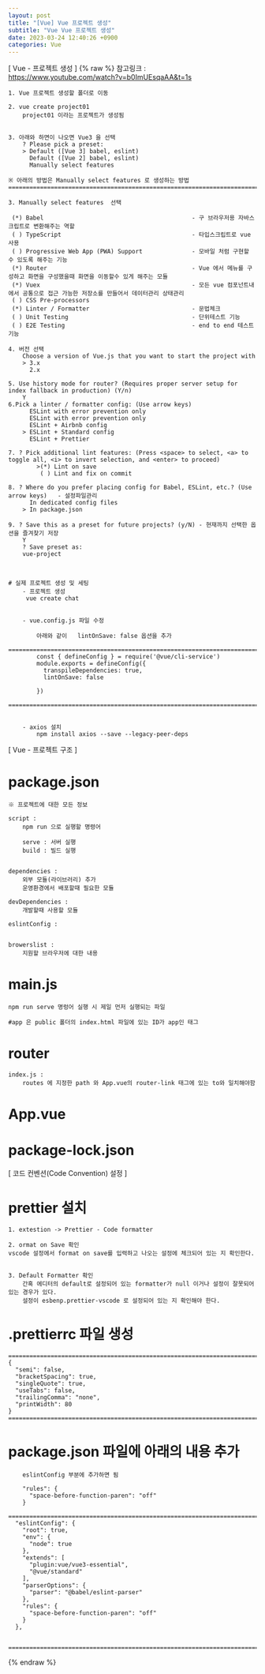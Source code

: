 ```yaml
---
layout: post
title: "[Vue] Vue 프로젝트 생성"
subtitle: "Vue Vue 프로젝트 생성"
date: 2023-03-24 12:40:26 +0900
categories: Vue
---
```

[ Vue - 프로젝트 생성 ]
{% raw %}
	참고링크 : https://www.youtube.com/watch?v=b0ImUEsqaAA&t=1s


	1. Vue 프로젝트 생성할 폴더로 이동
		
	2. vue create project01
		project01 이라는 프로젝트가 생성됨
	

	3. 아래와 하면이 나오면 Vue3 을 선택
		? Please pick a preset:
		> Default ([Vue 3] babel, eslint) 
		  Default ([Vue 2] babel, eslint) 
		  Manually select features        

	※ 아래의 방법은 Manually select features 로 생성하는 방법
	=================================================================================================================

	3. Manually select features  선택

	 (*) Babel											- 구 브라우저용 자바스크립트로 변환해주는 역할
	 ( ) TypeScript										- 타입스크립트로 vue 사용
	 ( ) Progressive Web App (PWA) Support				- 모바일 처럼 구현할 수 있도록 해주는 기능
	 (*) Router											- Vue 에서 메뉴를 구성하고 화면을 구성했을때 화면을 이동할수 있게 해주는 모듈
	 (*) Vuex											- 모든 vue 컴포넌트내에서 공통으로 접근 가능한 저장소를 만들어서 데이터관리 상태관리
	 ( ) CSS Pre-processors								
	 (*) Linter / Formatter								- 문법체크 
	 ( ) Unit Testing									- 단위테스트 기능 
	 ( ) E2E Testing									- end to end 테스트기능
		
	4. 버전 선택
		Choose a version of Vue.js that you want to start the project with 
		> 3.x
		  2.x

	5. Use history mode for router? (Requires proper server setup for index fallback in production) (Y/n) 
		Y
	6.Pick a linter / formatter config: (Use arrow keys)
		  ESLint with error prevention only
		  ESLint with error prevention only
		  ESLint + Airbnb config
		> ESLint + Standard config
		  ESLint + Prettier		
	
	7. ? Pick additional lint features: (Press <space> to select, <a> to toggle all, <i> to invert selection, and <enter> to proceed)
			>(*) Lint on save
			 ( ) Lint and fix on commit

	8. ? Where do you prefer placing config for Babel, ESLint, etc.? (Use arrow keys)	- 설정파일관리
		  In dedicated config files
		> In package.json

	9. ? Save this as a preset for future projects? (y/N) - 현재까지 선택한 옵션을 즐겨찾기 저장
		Y
		? Save preset as:
		vue-project



	# 실제 프로젝트 생성 및 세팅
		- 프로젝트 생성
		 vue create chat


		- vue.config.js 파일 수정

			아래와 같이   lintOnSave: false 옵션을 추가
			=================================================================================================================
			const { defineConfig } = require('@vue/cli-service')
			module.exports = defineConfig({
			  transpileDependencies: true,
			  lintOnSave: false

			})
			=================================================================================================================


		- axios 설치
			npm install axios --save --legacy-peer-deps



[ Vue - 프로젝트 구조 ]

# package.json
	※ 프로젝트에 대한 모든 정보

	script :
		npm run 으로 실행할 명령어
		
		serve : 서버 실행
		build : 빌드 실행
	

	dependencies : 
		외부 모듈(라이브러리) 추가 
		운영환경에서 배포할때 필요한 모듈
	
	devDependencies : 
		개발할때 사용할 모듈
	
	eslintConfig : 
		

	browerslist : 
		지원할 브라우저에 대한 내용

# main.js 
	npm run serve 명렁어 실행 시 제일 먼저 실행되는 파일
	
	#app 은 public 폴더의 index.html 파일에 있는 ID가 app인 태그

# router
	index.js :
		routes 에 지정한 path 와 App.vue의 router-link 태그에 있는 to와 일치해야함

		

# App.vue
	

# package-lock.json



[ 코드 컨벤션(Code Convention) 설정 ]

# prettier 설치
	1. extestion -> Prettier - Code formatter

	2. ormat on Save 확인
	vscode 설정에서 format on save를 입력하고 나오는 설정에 체크되어 있는 지 확인한다.


	3. Default Formatter 확인
		간혹 에디터의 default로 설정되어 있는 formatter가 null 이거나 설정이 잘못되어 있는 경우가 있다. 
		설정이 esbenp.prettier-vscode 로 설정되어 있는 지 확인해야 한다.


# .prettierrc 파일 생성

	=================================================================================================================
	{
	  "semi": false,
	  "bracketSpacing": true,
	  "singleQuote": true,
	  "useTabs": false,
	  "trailingComma": "none",
	  "printWidth": 80
	}
	=================================================================================================================

# package.json 파일에 아래의 내용 추가

		eslintConfig 부분에 추가하면 됨

		"rules": {
		  "space-before-function-paren": "off"
		}

	=================================================================================================================
	  "eslintConfig": {
		"root": true,
		"env": {
		  "node": true
		},
		"extends": [
		  "plugin:vue/vue3-essential",
		  "@vue/standard"
		],
		"parserOptions": {
		  "parser": "@babel/eslint-parser"
		},
		"rules": {
		  "space-before-function-paren": "off"
		}
	  },


	=================================================================================================================



{% endraw %}
